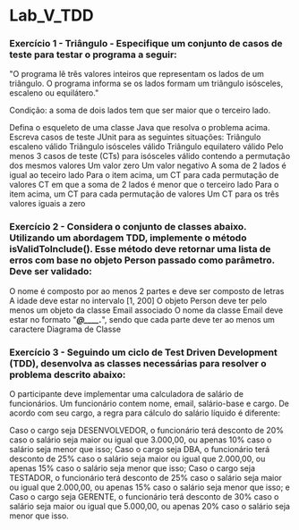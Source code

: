 # Lab_V_TDD

<h3>Exercício 1 - Triângulo - Especifique um conjunto de casos de teste para testar o programa a seguir:</h3>

"O programa lê três valores inteiros que representam os lados de um triângulo. O programa informa se os lados formam um triângulo isósceles, escaleno ou equilátero."

Condição: a soma de dois lados tem que ser maior que o terceiro lado.

Defina o esqueleto de uma classe Java que resolva o problema acima.
Escreva casos de teste JUnit para as seguintes situações:
Triângulo escaleno válido
Triângulo isósceles válido
Triângulo equilatero válido
Pelo menos 3 casos de teste (CTs) para isósceles válido contendo a permutação dos mesmos valores
Um valor zero
Um valor negativo
A soma de 2 lados é igual ao teceiro lado
Para o item acima, um CT para cada permutação de valores
CT em que a soma de 2 lados é menor que o terceiro lado
Para o item acima, um CT para cada permutação de valores
Um CT para os três valores iguais a zero


<h3>Exercício 2 - Considera o conjunto de classes abaixo. Utilizando um abordagem TDD, implemente o método isValidToInclude(). Esse método deve retornar uma lista de erros com base no objeto Person passado como parâmetro. Deve ser validado:</h3>

O nome é composto por ao menos 2 partes e deve ser composto de letras
A idade deve estar no intervalo [1, 200]
O objeto Person deve ter pelo menos um objeto da classe Email associado
O nome da classe Email deve estar no formato "_____@____._____", sendo que cada parte deve ter ao menos um caractere
Diagrama de Classe

<h3>Exercício 3 - Seguindo um ciclo de Test Driven Development (TDD), desenvolva as classes necessárias para resolver o problema descrito abaixo:</h3>

O participante deve implementar uma calculadora de salário de funcionários. Um funcionário contem nome, email, salário-base e cargo. De acordo com seu cargo, a regra para cálculo do salário líquido é diferente:

Caso o cargo seja DESENVOLVEDOR, o funcionário terá desconto de 20% caso o salário seja maior ou igual que 3.000,00, ou apenas 10% caso o salário seja menor que isso;
Caso o cargo seja DBA, o funcionário terá desconto de 25% caso o salário seja maior ou igual que 2.000,00, ou apenas 15% caso o salário seja menor que isso;
Caso o cargo seja TESTADOR, o funcionário terá desconto de 25% caso o salário seja maior ou igual que 2.000,00, ou apenas 15% caso o salário seja menor que isso; e
Caso o cargo seja GERENTE, o funcionário terá desconto de 30% caso o salário seja maior ou igual que 5.000,00, ou apenas 20% caso o salário seja menor que isso.
